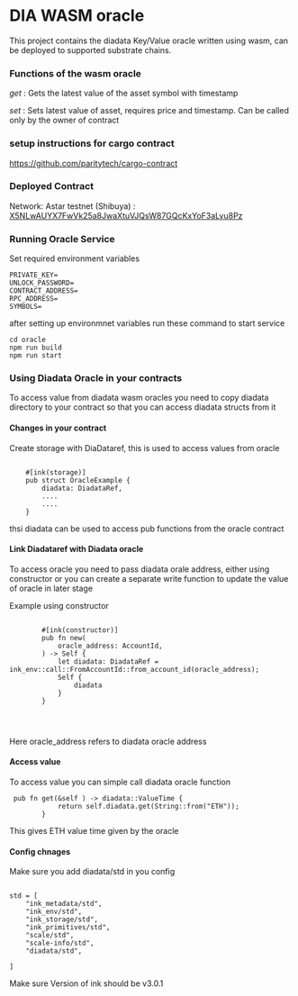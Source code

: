 # DIA WASM oracle

This project contains the diadata Key/Value oracle written using wasm, can be deployed to supported substrate chains.


### Functions of the wasm oracle

*get* : Gets the latest value of the asset symbol with timestamp

*set* : Sets latest value of asset, requires price and timestamp. Can be called only by the owner of contract

### setup instructions for cargo contract

https://github.com/paritytech/cargo-contract

### Deployed Contract

Network: Astar testnet (Shibuya) : [X5NLwAUYX7FwVk25a8JwaXtuVJQsW87GQcKxYoF3aLyu8Pz](https://shibuya.subscan.io/account/YpfUaqH4zMcEo8Kw1egpPrjAGmBDWu1VVTLEEimXr2Kzevb)

### Running Oracle Service

Set required environment variables

````
PRIVATE_KEY=
UNLOCK_PASSWORD=
CONTRACT_ADDRESS=
RPC_ADDRESS=
SYMBOLS=

````

after setting up environmnet variables run these command to start service


````
cd oracle
npm run build
npm run start

````

### Using Diadata Oracle in your contracts

To access value from diadata wasm oracles you need to copy diadata directory to your contract so that you can access diadata structs from it


#### Changes in your contract

Create storage with DiaDataref, this is used to access values from oracle

````

    #[ink(storage)]
    pub struct OracleExample {
        diadata: DiadataRef,
        ....
        ....
    }

````

thsi diadata can be used to access pub functions from the oracle contract


#### Link Diadataref with Diadata oracle

To access oracle you need to pass diadata orale address, either using constructor or you can create a separate write function to update the value of oracle in later stage

Example using constructor

````

        #[ink(constructor)]
        pub fn new(
            oracle_address: AccountId, 
        ) -> Self {
            let diadata: DiadataRef = ink_env::call::FromAccountId::from_account_id(oracle_address);  
            Self {
                diadata
            }
        }




````

Here oracle_address refers to diadata oracle address


#### Access value

To access value you can simple call diadata oracle function 


````
 pub fn get(&self ) -> diadata::ValueTime {
            return self.diadata.get(String::from("ETH"));
        }

````

This gives ETH value time given by the oracle


#### Config chnages

Make sure you add diadata/std in you config

````

std = [
    "ink_metadata/std",
    "ink_env/std",
    "ink_storage/std",
    "ink_primitives/std",
    "scale/std",
    "scale-info/std",
    "diadata/std",

]

````

Make sure Version of ink should be v3.0.1


 
